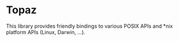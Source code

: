 # Topaz

This library provides friendly bindings to various POSIX APIs and *nix platform APIs (Linux, Darwin, ...).
